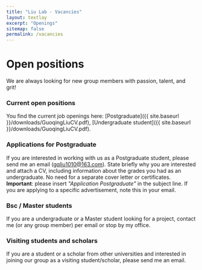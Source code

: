 ```yaml
---
title: "Liu Lab - Vacancies"
layout: textlay
excerpt: "Openings"
sitemap: false
permalink: /vacancies
---
```


# Open positions

We are always looking for new group members with passion, talent, and grit!


### Current open positions

You find the current job openings here:
[Postgraduate]({{ site.baseurl }}/downloads/GuoqingLiuCV.pdf),
[Undergraduate student]({{ site.baseurl }}/downloads/GuoqingLiuCV.pdf).


### Applications for Postgraduate
If you are interested in working with us as a Postgraduate student, please send me an email (gqliu1010@163.com). State briefly why you are interested and attach a CV, including information about the grades you had as an undergraduate. No need for a separate cover letter or certificates. **Important**: please insert _"Application Postgraduate"_ in the subject line. If you are applying to a specific advertisement, note this in your email.


### Bsc / Master students 
If you are a undergraduate or a Master student looking for a project, contact me (or any group member) per email or stop by my office.

### Visiting students and scholars
If you are a student or a scholar from other universities and interested in joining our group as a visiting student/scholar, please send me an email.

